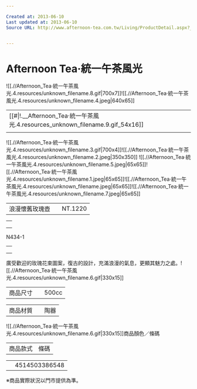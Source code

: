 ```yaml
---

Created at: 2013-06-10
Last updated at: 2013-06-10
Source URL: http://www.afternoon-tea.com.tw/Living/ProductDetail.aspx?__1stCategory=098135A3D6EB9&__2ndCategory=09814FB56575B&__argSeq=4514503386548


---
```


# Afternoon Tea‧統一午茶風光


![[.//Afternoon_Tea‧統一午茶風光.4.resources/unknown_filename.8.gif\|700x7]]![[.//Afternoon_Tea‧統一午茶風光.4.resources/unknown_filename.4.jpeg\|640x65]]

|     |
| --- |
| [[#\|!.__Afternoon_Tea‧統一午茶風光.4.resources_unknown_filename.9.gif_54x16]] |
|     |

![[.//Afternoon_Tea‧統一午茶風光.4.resources/unknown_filename.3.gif\|700x4]]![[.//Afternoon_Tea‧統一午茶風光.4.resources/unknown_filename.2.jpeg\|350x350]] ![[.//Afternoon_Tea‧統一午茶風光.4.resources/unknown_filename.5.jpeg\|65x65]]![[.//Afternoon_Tea‧統一午茶風光.4.resources/unknown_filename.1.jpeg\|65x65]]![[.//Afternoon_Tea‧統一午茶風光.4.resources/unknown_filename.jpeg\|65x65]]![[.//Afternoon_Tea‧統一午茶風光.4.resources/unknown_filename.7.jpeg\|65x65]]

|     |     |     |
| --- | --- | --- |
| 浪漫懷舊玫瑰壺 |     | NT.1220 |

|     |
| --- |
|     |
|     |
|     |

N434-1

|     |
| --- |
|     |
|     |
|     |

廣受歡迎的玫瑰花束圖案，復古的設計，充滿浪漫的氣息，更顯其魅力之處。![[.//Afternoon_Tea‧統一午茶風光.4.resources/unknown_filename.6.gif\|330x15]]

|     |     |     |
| --- | --- | --- |
| 商品尺寸 |     | 500cc |

|     |     |     |
| --- | --- | --- |
| 商品材質 |     | 陶器  |

![[.//Afternoon_Tea‧統一午茶風光.4.resources/unknown_filename.6.gif\|330x15]]商品顏色／條碼

|     |     |
| --- | --- |
| 商品款式 | 條碼  |

|     |     |
| --- | --- |
|     | 4514503386548 |

※商品實際狀況以門市提供為準。

